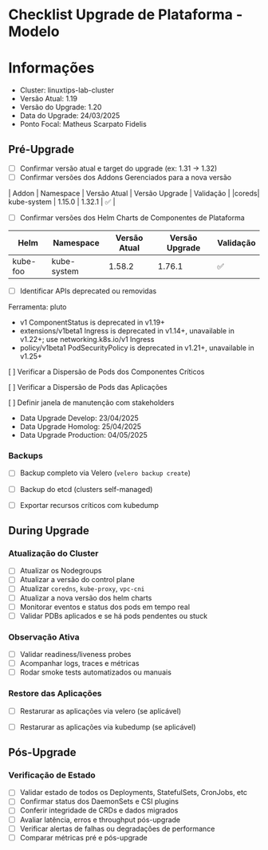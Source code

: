 # Checklist Upgrade de Plataforma - Modelo

# Informações

* Cluster: linuxtips-lab-cluster
* Versão Atual: 1.19
* Versão do Upgrade: 1.20 
* Data do Upgrade: 24/03/2025
* Ponto Focal: Matheus Scarpato Fidelis


## Pré-Upgrade

- [ ] Confirmar versão atual e target do upgrade (ex: 1.31 → 1.32)
- [ ] Confirmar versões dos Addons Gerenciados para a nova versão

| Addon | Namespace | Versão Atual | Versão Upgrade | Validação  |
|coreds| kube-system | 1.15.0     | 1.32.1       | :white_check_mark:    |

- [ ] Confirmar versões dos Helm Charts de Componentes de Plataforma

| Helm | Namespace | Versão Atual | Versão Upgrade | Validação  |
|-------|----------|--------------|----------------|------------|
|kube-foo| kube-system | 1.58.2     | 1.76.1       | :white_check_mark:    |

- [ ] Identificar APIs deprecated ou removidas

Ferramenta: pluto

* v1 ComponentStatus is deprecated in v1.19+
* extensions/v1beta1 Ingress is deprecated in v1.14+, unavailable in v1.22+; use networking.k8s.io/v1 Ingress
* policy/v1beta1 PodSecurityPolicy is deprecated in v1.21+, unavailable in v1.25+

[ ] Verificar a Dispersão de Pods dos Componentes Críticos

[ ] Verificar a Dispersão de Pods das Aplicações

[ ] Definir janela de manutenção com stakeholders

* Data Upgrade Develop: 23/04/2025
* Data Upgrade Homolog: 25/04/2025
* Data Upgrade Production: 04/05/2025

### Backups
- [ ] Backup completo via Velero (`velero backup create`)
- [ ] Backup do etcd (clusters self-managed)
- [ ] Exportar recursos críticos com kubedump


## During Upgrade 

### Atualização do Cluster

- [ ] Atualizar os Nodegroups
- [ ] Atualizar a versão do control plane
- [ ] Atualizar `coredns`, `kube-proxy`, `vpc-cni`
- [ ] Atualizar a nova versão dos helm charts
- [ ] Monitorar eventos e status dos pods em tempo real
- [ ] Validar PDBs aplicados e se há pods pendentes ou stuck

### Observação Ativa
- [ ] Validar readiness/liveness probes
- [ ] Acompanhar logs, traces e métricas
- [ ] Rodar smoke tests automatizados ou manuais

### Restore das Aplicações

- [ ] Restarurar as aplicações via velero (se aplicável)
- [ ] Restarurar as aplicações via kubedump (se aplicável)


## Pós-Upgrade

### Verificação de Estado
- [ ] Validar estado de todos os Deployments, StatefulSets, CronJobs, etc
- [ ] Confirmar status dos DaemonSets e CSI plugins
- [ ] Conferir integridade de CRDs e dados migrados
- [ ] Avaliar latência, erros e throughput pós-upgrade
- [ ] Verificar alertas de falhas ou degradações de performance
- [ ] Comparar métricas pré e pós-upgrade